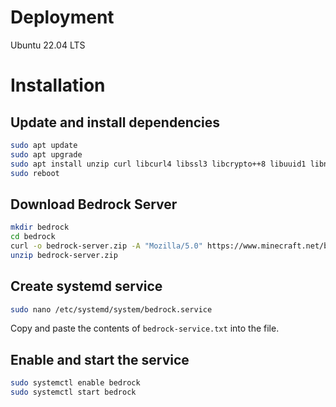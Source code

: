 # Deployment

Ubuntu 22.04 LTS

# Installation

## Update and install dependencies
```bash
sudo apt update
sudo apt upgrade
sudo apt install unzip curl libcurl4 libssl3 libcrypto++8 libuuid1 libncurses5 libstdc++6 screen -y
sudo reboot
```

## Download Bedrock Server

```bash
mkdir bedrock
cd bedrock
curl -o bedrock-server.zip -A "Mozilla/5.0" https://www.minecraft.net/bedrockdedicatedserver/bin-linux/bedrock-server-1.21.71.01.zip
unzip bedrock-server.zip
```

## Create systemd service

```bash
sudo nano /etc/systemd/system/bedrock.service
```

Copy and paste the contents of `bedrock-service.txt` into the file.

## Enable and start the service

```bash
sudo systemctl enable bedrock
sudo systemctl start bedrock
```
